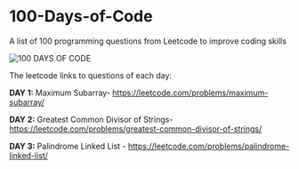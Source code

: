 # 100-Days-of-Code


A list of 100 programming questions from Leetcode to improve coding skills

![100 DAYS OF CODE](https://github.com/AswinPKumar01/100-Days-of-Code/assets/118362715/05779e33-d524-41ee-8f3b-31e4595f5f01)

The leetcode links to questions of each day:

**DAY 1:** Maximum Subarray- https://leetcode.com/problems/maximum-subarray/

**DAY 2:** Greatest Common Divisor of Strings- https://leetcode.com/problems/greatest-common-divisor-of-strings/

**DAY 3:** Palindrome Linked List - https://leetcode.com/problems/palindrome-linked-list/
